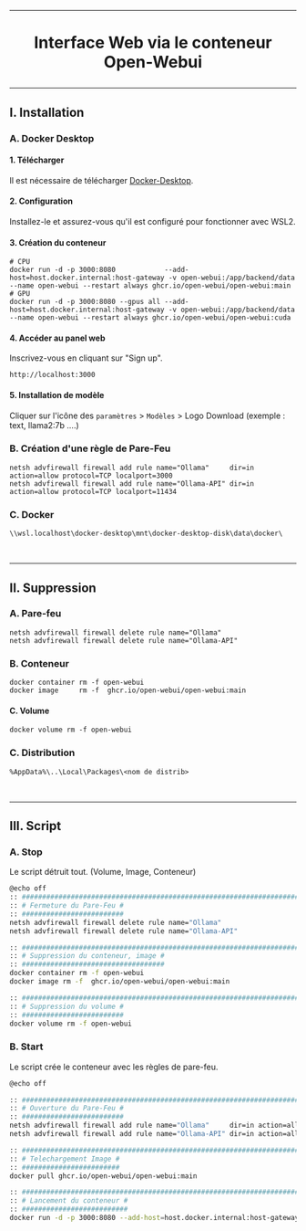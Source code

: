 ---------------------------------------------------------------------------------------------------------------------------------------------------------
# <p align='center'> Interface Web via le conteneur Open-Webui </p>
---------------------------------------------------------------------------------------------------------------------------------------------------------
## I. Installation
### A. Docker Desktop
#### 1. Télécharger
Il est nécessaire de télécharger [Docker-Desktop](https://desktop.docker.com/win/main/amd64/Docker%20Desktop%20Installer.exe).

#### 2. Configuration
Installez-le et assurez-vous qu'il est configuré pour fonctionner avec WSL2.

#### 3. Création du conteneur
```
# CPU
docker run -d -p 3000:8080            --add-host=host.docker.internal:host-gateway -v open-webui:/app/backend/data --name open-webui --restart always ghcr.io/open-webui/open-webui:main
# GPU
docker run -d -p 3000:8080 --gpus all --add-host=host.docker.internal:host-gateway -v open-webui:/app/backend/data --name open-webui --restart always ghcr.io/open-webui/open-webui:cuda
```



#### 4. Accéder au panel web
Inscrivez-vous en cliquant sur "Sign up".
```
http://localhost:3000
```

#### 5. Installation de modèle
Cliquer sur l'icône des `paramètres` > `Modèles` > Logo Download
(exemple : text, llama2:7b ....)


### B. Création d'une règle de Pare-Feu
```
netsh advfirewall firewall add rule name="Ollama"     dir=in action=allow protocol=TCP localport=3000
netsh advfirewall firewall add rule name="Ollama-API" dir=in action=allow protocol=TCP localport=11434
```

### C. Docker
```
\\wsl.localhost\docker-desktop\mnt\docker-desktop-disk\data\docker\
```




<br />

---------------------------------------------------------------------------------------------------------------------------------------------------------
## II. Suppression
### A. Pare-feu
```
netsh advfirewall firewall delete rule name="Ollama"
netsh advfirewall firewall delete rule name="Ollama-API"
```

### B. Conteneur
```
docker container rm -f open-webui
docker image     rm -f  ghcr.io/open-webui/open-webui:main
```

#### C. Volume
```
docker volume rm -f open-webui
```

### C. Distribution
```
%AppData%\..\Local\Packages\<nom de distrib>
```



<br />

---------------------------------------------------------------------------------------------------------------------------------------------------------
## III. Script
### A. Stop
Le script détruit tout. (Volume, Image, Conteneur)
```bash
@echo off
:: ###################################################################################################################################################################################################
:: # Fermeture du Pare-Feu #
:: #########################
netsh advfirewall firewall delete rule name="Ollama"
netsh advfirewall firewall delete rule name="Ollama-API"

:: ###################################################################################################################################################################################################
:: # Suppression du conteneur, image #
:: ###################################
docker container rm -f open-webui
docker image rm -f  ghcr.io/open-webui/open-webui:main

:: ###################################################################################################################################################################################################
:: # Suppression du volume #
:: #########################
docker volume rm -f open-webui
```

### B. Start
Le script crée le conteneur avec les règles de pare-feu.
```bash
@echo off

:: ###################################################################################################################################################################################################
:: # Ouverture du Pare-Feu #
:: #########################
netsh advfirewall firewall add rule name="Ollama"     dir=in action=allow protocol=TCP localport=3000
netsh advfirewall firewall add rule name="Ollama-API" dir=in action=allow protocol=TCP localport=11434

:: ###################################################################################################################################################################################################
:: # Telechargement Image #
:: ########################
docker pull ghcr.io/open-webui/open-webui:main

:: ###################################################################################################################################################################################################
:: # Lancement du conteneur #
:: ##########################
docker run -d -p 3000:8080 --add-host=host.docker.internal:host-gateway -v open-webui:/app/backend/data --name open-webui --restart always ghcr.io/open-webui/open-webui:main
```
